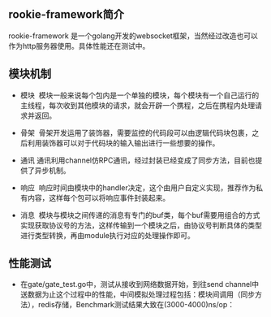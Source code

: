 rookie-framework简介
---------------

rookie-framework 是一个golang开发的websocket框架，当然经过改造也可以作为http服务器使用。具体性能还在测试中。

模块机制
-------------------
* 模块
  模块一般来说每个包内是一个单独的模块，每个模块有一个自己运行的主线程，每次收到其他模块的请求，就会开辟一个携程，之后在携程内处理请求并返回。

* 骨架
  骨架开发运用了装饰器，需要监控的代码段可以由逻辑代码块包裹，之后利用装饰器可以对于代码块的输入输出进行一些想要的操作。
  
* 通讯
  通讯利用channel仿RPC通讯，经过封装已经变成了同步方法，目前也提供了异步机制。
  
* 响应
  响应时间由模块中的handler决定，这个由用户自定义实现，推荐作为私有内容，这样每个包可以将响应事件封装起来。
  
* 消息
  模块与模块之间传递的消息有专门的buf类，每个buf需要用组合的方式实现获取协议号的方法，这样传输到一个模块之后，由协议号判断具体的类型进行类型转换，再由module执行对应的处理操作即可。

 性能测试
-------------------
* 在gate/gate_test.go中，测试从接收到网络数据开始，到往send channel中送数据为止这个过程中的性能，中间模拟处理过程包括：模块间调用（同步方法），redis存储，Benchmark测试结果大致在(3000-4000)ns/op：
